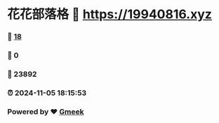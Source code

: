 # 花花部落格 :link: https://19940816.xyz 
### :page_facing_up: [18](https://19940816.xyz/tag.html) 
### :speech_balloon: 0 
### :hibiscus: 23892 
### :alarm_clock: 2024-11-05 18:15:53 
### Powered by :heart: [Gmeek](https://github.com/Meekdai/Gmeek)
